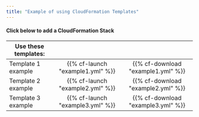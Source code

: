 ```yaml
---
title: "Example of using CloudFormation Templates"
---
```



#### Click below to add a CloudFormation Stack

| Use these templates: |  |  |
| ------ |:------:|:--------:| 
| Template 1 example |  {{% cf-launch "example1.yml" %}} | {{% cf-download "example1.yml" %}}  |
| Template 2 example |  {{% cf-launch "example2.yml" %}} | {{% cf-download "example2.yml" %}}  |
| Template 3 example |  {{% cf-launch "example3.yml" %}} | {{% cf-download "example3.yml" %}}  |





